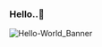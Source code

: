 ### Hello..👋

<!--
**nmihiranga/nmihiranga** is a ✨ _special_ ✨ repository because its `README.md` (this file) appears on your GitHub profile.

Here are some ideas to get you started:

- 🔭 I’m currently working on ...
- 🌱 I’m currently learning ...
- 👯 I’m looking to collaborate on ...
- 🤔 I’m looking for help with ...
- 💬 Ask me about ...
- 📫 How to reach me: ...
- 😄 Pronouns: ...
- ⚡ Fun fact: ...
-->

![Hello-World_Banner](https://github.com/nmihiranga/nmihiranga/assets/127760911/0e818cfc-1e6e-40e5-9bb3-dafd0bcbc26e)
